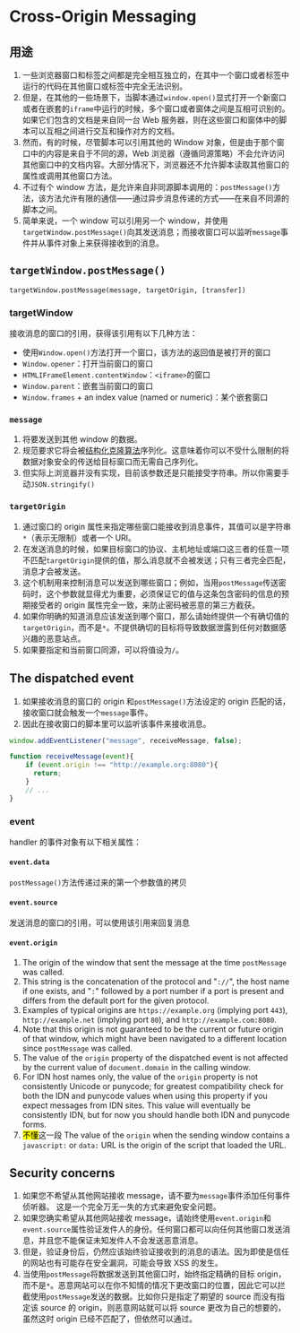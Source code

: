 # Cross-Origin Messaging


## 用途
1. 一些浏览器窗口和标签之间都是完全相互独立的，在其中一个窗口或者标签中运行的代码在其他窗口或标签中完全无法识别。
2. 但是，在其他的一些场景下，当脚本通过`window.open()`显式打开一个新窗口或者在嵌套的`iframe`中运行的时候，多个窗口或者窗体之间是互相可识别的。如果它们包含的文档是来自同一台 Web 服务器，则在这些窗口和窗体中的脚本可以互相之间进行交互和操作对方的文档。
3. 然而，有的时候，尽管脚本可以引用其他的 Window 对象，但是由于那个窗口中的内容是来自于不同的源，Web 浏览器（遵循同源策略）不会允许访问其他窗口中的文档内容。大部分情况下，浏览器还不允许脚本读取其他窗口的属性或调用其他窗口方法。
4. 不过有个 window 方法，是允许来自非同源脚本调用的：`postMessage()`方法，该方法允许有限的通信——通过异步消息传递的方式——在来自不同源的脚本之间。
5. 简单来说，一个 window 可以引用另一个 window，并使用`targetWindow.postMessage()`向其发送消息；而接收窗口可以监听`message`事件并从事件对象上来获得接收到的消息。


## `targetWindow.postMessage()`
`targetWindow.postMessage(message, targetOrigin, [transfer])`  

### targetWindow
接收消息的窗口的引用，获得该引用有以下几种方法：
* 使用`Window.open()`方法打开一个窗口，该方法的返回值是被打开的窗口
* `Window.opener`：打开当前窗口的窗口
* `HTMLIFrameElement.contentWindow`：`<iframe>`的窗口
* `Window.parent`：嵌套当前窗口的窗口
* `Window.frames` + an index value (named or numeric)：某个嵌套窗口

### `message`
1. 将要发送到其他 window 的数据。
2. 规范要求它将会被[结构化克隆算法](https://developer.mozilla.org/en-US/docs/Web/API/Web_Workers_API/Structured_clone_algorithm)序列化。这意味着你可以不受什么限制的将数据对象安全的传送给目标窗口而无需自己序列化。
3. 但实际上浏览器并没有实现，目前该参数还是只能接受字符串。所以你需要手动`JSON.stringify()`

### `targetOrigin`
1. 通过窗口的 origin 属性来指定哪些窗口能接收到消息事件，其值可以是字符串`*`（表示无限制）或者一个 URI。
2. 在发送消息的时候，如果目标窗口的协议、主机地址或端口这三者的任意一项不匹配`targetOrigin`提供的值，那么消息就不会被发送；只有三者完全匹配，消息才会被发送。
3. 这个机制用来控制消息可以发送到哪些窗口；例如，当用`postMessage`传送密码时，这个参数就显得尤为重要，必须保证它的值与这条包含密码的信息的预期接受者的 origin 属性完全一致，来防止密码被恶意的第三方截获。
4. 如果你明确的知道消息应该发送到哪个窗口，那么请始终提供一个有确切值的`targetOrigin`，而不是`*`。不提供确切的目标将导致数据泄露到任何对数据感兴趣的恶意站点。
5. 如果要指定和当前窗口同源，可以将值设为`/`。


## The dispatched event
1. 如果接收消息的窗口的 origin 和`postMessage()`方法设定的 origin 匹配的话，接收窗口就会触发一个`message`事件。
2. 因此在接收窗口的脚本里可以监听该事件来接收消息。
```js
window.addEventListener("message", receiveMessage, false);

function receiveMessage(event){
    if (event.origin !== "http://example.org:8080"){
      return;
    }
    // ...
}
```

### event
handler 的事件对象有以下相关属性：

#### `event.data`
`postMessage()`方法传递过来的第一个参数值的拷贝

#### `event.source`
发送消息的窗口的引用，可以使用该引用来回复消息

#### `event.origin`
1. The origin of the window that sent the message at the time `postMessage` was called.
2. This string is the concatenation of the protocol and "`://`", the host name if one exists, and "`:`" followed by a port number if a port is present and differs from the default port for the given protocol.
3. Examples of typical origins are `https://example.org` (implying port `443`), `http://example.net` (implying port `80`), and `http://example.com:8080`.
4. Note that this origin is not guaranteed to be the current or future origin of that window, which might have been navigated to a different location since `postMessage` was called.
5. The value of the `origin` property of the dispatched event is not affected by the current value of `document.domain` in the calling window.
6. For IDN host names only, the value of the `origin` property is not consistently Unicode or punycode; for greatest compatibility check for both the IDN and punycode values when using this property if you expect messages from IDN sites. This value will eventually be consistently IDN, but for now you should handle both IDN and punycode forms.
7. <mark>不懂</mark>这一段 The value of the `origin` when the sending window contains a `javascript:` or `data:` URL is the origin of the script that loaded the URL.


## Security concerns
1. 如果您不希望从其他网站接收 message，请不要为`message`事件添加任何事件侦听器。 这是一个完全万无一失的方式来避免安全问题。
2. 如果您确实希望从其他网站接收 message，请始终使用`event.origin`和`event.source`属性验证发件人的身份。任何窗口都可以向任何其他窗口发送消息，并且您不能保证未知发件人不会发送恶意消息。
3. 但是，验证身份后，仍然应该始终验证接收到的消息的语法。因为即使是信任的网站也有可能存在安全漏洞，可能会导致 XSS 的发生。
4. 当使用`postMessage`将数据发送到其他窗口时，始终指定精确的目标 origin，而不是`*`。恶意网站可以在你不知情的情况下更改窗口的位置，因此它可以拦截使用`postMessage`发送的数据。比如你只是指定了期望的 source 而没有指定该 source 的 origin，则恶意网站就可以将 source 更改为自己的想要的，虽然这时 origin 已经不匹配了，但依然可以通过。
